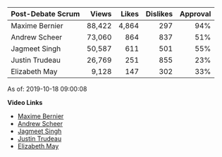 Post-Debate Scrum | Views | Likes | Dislikes | Approval
--- | ---: | ---: | ---: | ---:
Maxime Bernier       |  88,422 |   4,864 |     297 | 94%
Andrew Scheer        |  73,060 |     864 |     837 | 51%
Jagmeet Singh        |  50,587 |     611 |     501 | 55%
Justin Trudeau       |  26,769 |     251 |     855 | 23%
Elizabeth May        |   9,128 |     147 |     302 | 33%

As of: 2019-10-18 09:00:08

**Video Links**
- [Maxime Bernier](https://youtu.be/X_IUY25ajUU)
- [Andrew Scheer](https://youtu.be/6zVtckrxLmo)
- [Jagmeet Singh](https://youtu.be/DnIzty_VQvs)
- [Justin Trudeau](https://youtu.be/YSg27gaztys)
- [Elizabeth May](https://youtu.be/rcwNJEHJVus)

